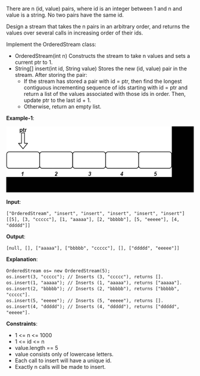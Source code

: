 There are n (id, value) pairs, where id is an integer between 1 and n and value is a string. No two pairs have the same id.

Design a stream that takes the n pairs in an arbitrary order, and returns the values over several calls in increasing order of their ids.

Implement the OrderedStream class:

 * OrderedStream(int n) Constructs the stream to take n values and sets a current ptr to 1.
 * String[] insert(int id, String value) Stores the new (id, value) pair in the stream. After storing the pair:
    * If the stream has stored a pair with id = ptr, then find the longest contiguous incrementing sequence of ids starting with id = ptr and return a list of the values associated with those ids in order. Then, update ptr to the last id + 1.
    * Otherwise, return an empty list.

**Example-1**:

![example-1](./q1.gif)
 
**Input**:

    ["OrderedStream", "insert", "insert", "insert", "insert", "insert"]
    [[5], [3, "ccccc"], [1, "aaaaa"], [2, "bbbbb"], [5, "eeeee"], [4, "ddddd"]]

**Output**:

    [null, [], ["aaaaa"], ["bbbbb", "ccccc"], [], ["ddddd", "eeeee"]]

**Explanation**:

    OrderedStream os= new OrderedStream(5);
    os.insert(3, "ccccc"); // Inserts (3, "ccccc"), returns [].
    os.insert(1, "aaaaa"); // Inserts (1, "aaaaa"), returns ["aaaaa"].
    os.insert(2, "bbbbb"); // Inserts (2, "bbbbb"), returns ["bbbbb", "ccccc"].
    os.insert(5, "eeeee"); // Inserts (5, "eeeee"), returns [].
    os.insert(4, "ddddd"); // Inserts (4, "ddddd"), returns ["ddddd", "eeeee"].
 

**Constraints**:

 * 1 <= n <= 1000
 * 1 <= id <= n
 * value.length == 5
 * value consists only of lowercase letters.
 * Each call to insert will have a unique id.
 * Exactly n calls will be made to insert.

